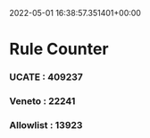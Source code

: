 2022-05-01 16:38:57.351401+00:00
# Rule Counter 
 ### UCATE : 409237

 ### Veneto : 22241

 ### Allowlist : 13923